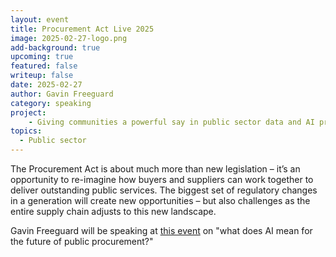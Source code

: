 ```yaml
---
layout: event
title: Procurement Act Live 2025
image: 2025-02-27-logo.png
add-background: true
upcoming: true
featured: false
writeup: false
date: 2025-02-27
author: Gavin Freeguard
category: speaking
project: 
    - Giving communities a powerful say in public sector data and AI projects
topics:
  - Public sector
---
```


The Procurement Act is about much more than new legislation – it’s an opportunity to re-imagine how buyers and suppliers can work together to deliver outstanding public services. The biggest set of regulatory changes in a generation will create new opportunities – but also challenges as the entire supply chain adjusts to this new landscape.

<!--more-->

Gavin Freeguard will be speaking at [this event](https://www.procurementactlive.co.uk/) on "what does AI mean for the future of public procurement?"